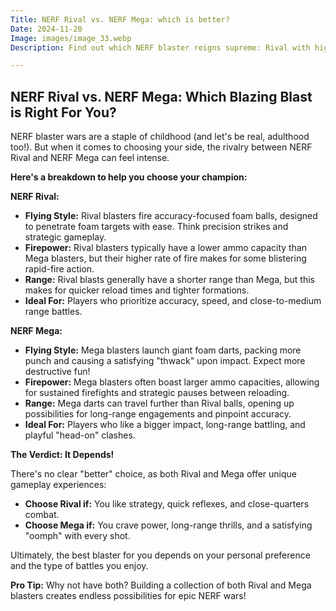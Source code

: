 ```yaml
---
Title: NERF Rival vs. NERF Mega: which is better?
Date: 2024-11-20
Image: images/image_33.webp
Description: Find out which NERF blaster reigns supreme: Rival with high-impact rounds or Mega with its powerful blast.  Compare features, pros, and cons to make the ultimate NERF choice.  

---
```


## NERF Rival vs. NERF Mega: Which Blazing Blast is Right For You?

NERF blaster wars are a staple of childhood (and let's be real, adulthood too!). But when it comes to choosing your side, the rivalry between  NERF Rival and NERF Mega can feel intense.  

**Here's a breakdown to help you choose your champion:**

**NERF Rival:**

* **Flying Style:**  Rival blasters fire accuracy-focused foam balls, designed to penetrate foam targets with ease. Think precision strikes and strategic gameplay.
* **Firepower:**  Rival blasters typically have a lower ammo capacity than Mega blasters, but their higher rate of fire makes for some blistering rapid-fire action.
* **Range:** Rival blasts generally have a shorter range than Mega, but this makes for quicker reload times and tighter formations. 
* **Ideal For:**  Players who prioritize accuracy, speed, and close-to-medium range battles.

**NERF Mega:**

* **Flying Style:** Mega blasters launch giant foam darts, packing more punch and causing a satisfying "thwack" upon impact. Expect more destructive fun!
* **Firepower:** Mega blasters often boast larger ammo capacities, allowing for sustained firefights and strategic pauses between reloading. 
* **Range:** Mega darts can travel further than Rival balls, opening up possibilities for long-range engagements and pinpoint accuracy.
* **Ideal For:**  Players who like a bigger impact, long-range battling, and playful "head-on" clashes. 

**The Verdict: It Depends!**

There's no clear "better" choice, as both Rival and Mega offer unique gameplay experiences:

* **Choose Rival if:** You like strategy, quick reflexes, and close-quarters combat.
* **Choose Mega if:** You crave power, long-range thrills, and a satisfying "oomph" with every shot.

Ultimately, the best blaster for you depends on your personal preference and the type of battles you enjoy. 


**Pro Tip:** Why not have both? Building a collection of both Rival and Mega blasters creates endless possibilities for epic NERF wars! 
